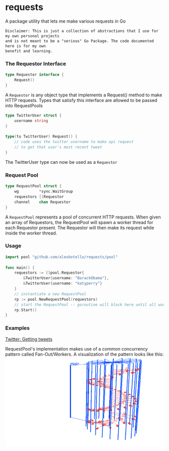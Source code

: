 # requests
A package utility that lets me make various requests in Go

```
Disclaimer: This is just a collection of abstractions that I use for my own personal projects
and is not meant to be a "serious" Go Package. The code documented here is for my own
benefit and learning.
```

### The Requestor Interface
```go
type Requestor interface {
    Request()
}
```
A `Requestor` is any object type that implements a Request() method to make HTTP requests.
Types that satisfy this interface are allowed to be passed into RequestPools

```go
type TwitterUser struct {
    username string
}

type(tu TwitterUser) Request() {
    // code uses the twitter username to make api request
    // to get that user's most recent tweet
}
```
The TwitterUser type can now be used as a `Requestor`


### Request Pool
```go
type RequestPool struct {
	wg         *sync.WaitGroup
	requestors []Requestor
	channel    chan Requestor
}
```
A `RequestPool` represents a pool of concurrent HTTP requests. When given an array of Requestors,
the RequestPool will spawn a worker thread for each Requestor present. The Requestor will then
make its request while inside the worker thread.

### Usage
```go
import pool "github.com/alexbotello/requests/pool"

func main() {
    requestors := []pool.Requestor{
        &TwitterUser{username: "BarackObama"},
        &TwitterUser{username: "katyperry"}
    }
    // instantiate a new RequestPool
    rp := pool.NewRequestPool(requestors)
    // start the RequestPool -- goroutine will block here until all worker threads complete 
    rp.Start()
}
```
### Examples
[Twitter: Getting tweets](_examples/twitter.go)

RequestPool's implementation makes use of a common concurrency pattern called Fan-Out/Workers.
A visualization of the pattern looks like this:
![](animation.gif)

